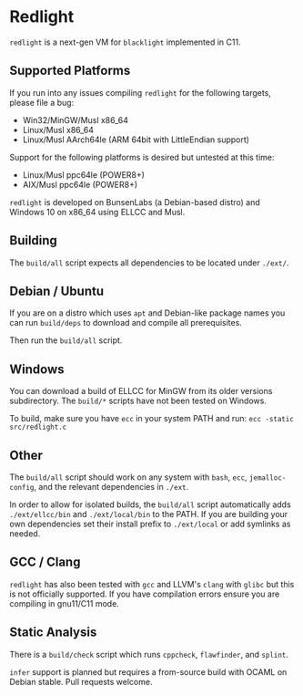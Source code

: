 Redlight
========

`redlight` is a next-gen VM for `blacklight` implemented in C11.

Supported Platforms
-------------------

If you run into any issues compiling `redlight` for the following targets, please file a bug:

- Win32/MinGW/Musl x86_64
- Linux/Musl x86_64
- Linux/Musl AArch64le (ARM 64bit with LittleEndian support)

Support for the following platforms is desired but untested at this time:

- Linux/Musl ppc64le (POWER8+)
- AIX/Musl ppc64le (POWER8+)

`redlight` is developed on BunsenLabs (a Debian-based distro) and Windows 10 on x86_64 using ELLCC and Musl.

Building
--------

The `build/all` script expects all dependencies to be located under `./ext/`.

## Debian / Ubuntu
If you are on a distro which uses `apt` and Debian-like package names you can run `build/deps` to download and compile all prerequisites.

Then run the `build/all` script.

## Windows
You can download a build of ELLCC for MinGW from its older versions subdirectory.
The `build/*` scripts have not been tested on Windows.

To build, make sure you have `ecc` in your system PATH and run:
`ecc -static src/redlight.c`

## Other
The `build/all` script should work on any system with `bash`, `ecc`, `jemalloc-config`, and the relevant dependencies in `./ext`.

In order to allow for isolated builds, the `build/all` script automatically adds `./ext/ellcc/bin` and `./ext/local/bin` to the PATH.
If you are building your own dependencies set their install prefix to `./ext/local` or add symlinks as needed.

## GCC / Clang
`redlight` has also been tested with `gcc` and LLVM's `clang` with `glibc` but this is not officially supported.
If you have compilation errors ensure you are compiling in gnu11/C11 mode.

Static Analysis
---------------

There is a `build/check` script which runs `cppcheck`, `flawfinder`, and `splint`.

`infer` support is planned but requires a from-source build with OCAML on Debian stable. Pull requests welcome.

